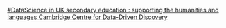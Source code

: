 [#DataScience in UK secondary education : supporting the humanities and languages   Cambridge Centre for Data-Driven Discovery](https://qi.tc/qi/113917)